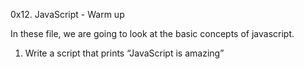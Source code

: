 0x12. JavaScript - Warm up

In these file, we are going to look at the basic concepts of javascript.

1. Write a script that prints “JavaScript is amazing”
